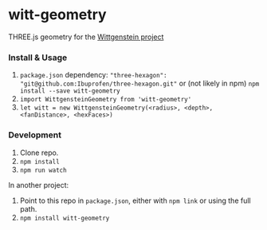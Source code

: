 # witt-geometry

THREE.js geometry for the [Wittgenstein project](burningman.org/event/brc/2016-art-installations/#WittgensteinDaVinciRachmaninoffARecursiveWoodenDesign)


### Install & Usage

1. `package.json` dependency: `"three-hexagon": "git@github.com:Ibuprofen/three-hexagon.git"` or (not likely in npm) `npm install --save witt-geometry`
1. `import WittgensteinGeometry from 'witt-geometry'`
1. `let witt = new WittgensteinGeometry(<radius>, <depth>, <fanDistance>, <hexFaces>)`


### Development

1. Clone repo.
1. `npm install`
1. `npm run watch`

In another project:

1. Point to this repo in `package.json`, either with `npm link` or using the full path.
1. `npm install witt-geometry`
